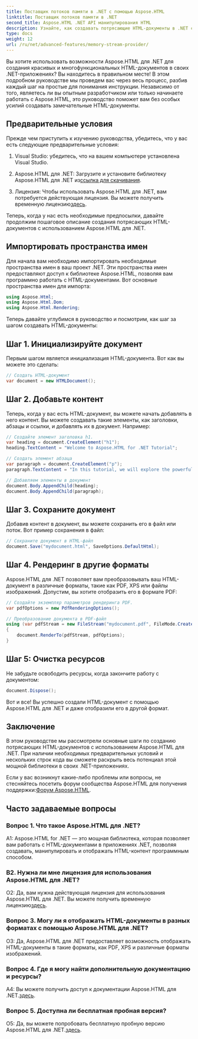 ```yaml
---
title: Поставщик потоков памяти в .NET с помощью Aspose.HTML
linktitle: Поставщик потоков памяти в .NET
second_title: Aspose.HTML .NET API манипулирования HTML
description: Узнайте, как создавать потрясающие HTML-документы в .NET с помощью Aspose.HTML. Следуйте нашему пошаговому руководству и раскройте возможности манипуляции HTML.
type: docs
weight: 12
url: /ru/net/advanced-features/memory-stream-provider/
---
```


Вы хотите использовать возможности Aspose.HTML для .NET для создания красивых и многофункциональных HTML-документов в своих .NET-приложениях? Вы находитесь в правильном месте! В этом подробном руководстве мы проведем вас через весь процесс, разбив каждый шаг на простые для понимания инструкции. Независимо от того, являетесь ли вы опытным разработчиком или только начинаете работать с Aspose.HTML, это руководство поможет вам без особых усилий создавать замечательные HTML-документы.

## Предварительные условия

Прежде чем приступить к изучению руководства, убедитесь, что у вас есть следующие предварительные условия:

1. Visual Studio: убедитесь, что на вашем компьютере установлена Visual Studio.

2.  Aspose.HTML для .NET: Загрузите и установите библиотеку Aspose.HTML для .NET из[ссылка для скачивания](https://releases.aspose.com/html/net/).

3.  Лицензия: Чтобы использовать Aspose.HTML для .NET, вам потребуется действующая лицензия. Вы можете получить временную лицензию[здесь](https://purchase.aspose.com/temporary-license/).

Теперь, когда у нас есть необходимые предпосылки, давайте продолжим пошаговое описание создания потрясающих HTML-документов с использованием Aspose.HTML для .NET.

## Импортировать пространства имен

Для начала вам необходимо импортировать необходимые пространства имен в ваш проект .NET. Эти пространства имен предоставляют доступ к библиотеке Aspose.HTML, позволяя вам программно работать с HTML-документами. Вот основные пространства имен для импорта:

```csharp
using Aspose.Html;
using Aspose.Html.Dom;
using Aspose.Html.Rendering;
```

Теперь давайте углубимся в руководство и посмотрим, как шаг за шагом создавать HTML-документы:

## Шаг 1. Инициализируйте документ

Первым шагом является инициализация HTML-документа. Вот как вы можете это сделать:

```csharp
// Создать HTML-документ
var document = new HTMLDocument();
```

## Шаг 2. Добавьте контент

Теперь, когда у вас есть HTML-документ, вы можете начать добавлять в него контент. Вы можете создавать такие элементы, как заголовки, абзацы и ссылки, и добавлять их в документ. Например:

```csharp
// Создайте элемент заголовка h1.
var heading = document.CreateElement("h1");
heading.TextContent = "Welcome to Aspose.HTML for .NET Tutorial";

// Создать элемент абзаца
var paragraph = document.CreateElement("p");
paragraph.TextContent = "In this tutorial, we will explore the powerful features of Aspose.HTML for .NET.";

// Добавляем элементы в документ
document.Body.AppendChild(heading);
document.Body.AppendChild(paragraph);
```

## Шаг 3. Сохраните документ

Добавив контент в документ, вы можете сохранить его в файл или поток. Вот пример сохранения в файл:

```csharp
// Сохраните документ в HTML-файл
document.Save("mydocument.html", SaveOptions.DefaultHtml);
```

## Шаг 4. Рендеринг в другие форматы

Aspose.HTML для .NET позволяет вам преобразовывать ваш HTML-документ в различные форматы, такие как PDF, XPS или файлы изображений. Допустим, вы хотите отобразить его в формате PDF:

```csharp
// Создайте экземпляр параметров рендеринга PDF.
var pdfOptions = new PdfRenderingOptions();

// Преобразование документа в PDF-файл
using (var pdfStream = new FileStream("mydocument.pdf", FileMode.Create))
{
    document.RenderTo(pdfStream, pdfOptions);
}
```

## Шаг 5: Очистка ресурсов

Не забудьте освободить ресурсы, когда закончите работу с документом:

```csharp
document.Dispose();
```

Вот и все! Вы успешно создали HTML-документ с помощью Aspose.HTML для .NET и даже отобразили его в другой формат.

## Заключение

В этом руководстве мы рассмотрели основные шаги по созданию потрясающих HTML-документов с использованием Aspose.HTML для .NET. При наличии необходимых предварительных условий и нескольких строк кода вы сможете раскрыть весь потенциал этой мощной библиотеки в своих .NET-приложениях.

 Если у вас возникнут какие-либо проблемы или вопросы, не стесняйтесь посетить форум сообщества Aspose.HTML для получения поддержки:[Форум Aspose.HTML](https://forum.aspose.com/).

## Часто задаваемые вопросы

### Вопрос 1. Что такое Aspose.HTML для .NET?

A1: Aspose.HTML for .NET — это мощная библиотека, которая позволяет вам работать с HTML-документами в приложениях .NET, позволяя создавать, манипулировать и отображать HTML-контент программным способом.

### В2. Нужна ли мне лицензия для использования Aspose.HTML для .NET?

 О2: Да, вам нужна действующая лицензия для использования Aspose.HTML для .NET. Вы можете получить временную лицензию[здесь](https://purchase.aspose.com/temporary-license/).

### Вопрос 3. Могу ли я отображать HTML-документы в разных форматах с помощью Aspose.HTML для .NET?

О3: Да, Aspose.HTML для .NET предоставляет возможность отображать HTML-документы в такие форматы, как PDF, XPS и различные форматы изображений.

### Вопрос 4. Где я могу найти дополнительную документацию и ресурсы?

 A4: Вы можете получить доступ к документации Aspose.HTML для .NET.[здесь](https://reference.aspose.com/html/net/).

### Вопрос 5. Доступна ли бесплатная пробная версия?

 О5: Да, вы можете попробовать бесплатную пробную версию Aspose.HTML для .NET.[здесь](https://releases.aspose.com/).
